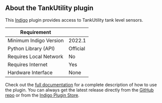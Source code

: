 ## About the TankUtility  plugin

This [Indigo](http://www.indigodomo.com/) plugin provides access to TankUtility tank level sensors.

| Requirement            |                     |
|------------------------|---------------------|
| Minimum Indigo Version | 2022.1              |
| Python Library (API)   | Official            |
| Requires Local Network | No                  |
| Requires Internet      | Yes                 |
| Hardware Interface     | None                |

Check out the [full documentation](https://github.com/FlyingDiver/Indigo-TankUtility/wiki) for a complete description of how to use the plugin. You can always get the latest release directly from the [GitHub repo](https://github.com/FlyingDiver/Indigo-TankUtility/releases) or from the [Indigo Plugin Store](http://www.indigodomo.com/pluginstore/).
